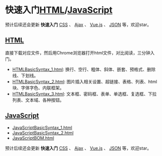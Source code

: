 # 快速入门[HTML](https://baike.baidu.com/item/HTML/97049?fr=aladdin)/[JavaScript](https://baike.baidu.com/item/javascript)

预计后续还会更新 **快速入门**
[CSS](https://baike.baidu.com/item/CSS/5457)
、
[Ajax](https://baike.baidu.com/item/ajax/8425)
、
[Vue.js](https://baike.baidu.com/item/Vue.js)
、
[JSON](https://baike.baidu.com/item/JSON)
等，欢迎star。


## [HTML](https://github.com/zhangyixing1007/practice/tree/master/HTML)
直接下载对应文件，然后用Chrome浏览器打开html文件，对比阅读，三分钟入门。
* [HTMLBasicSyntax_1.html](https://github.com/zhangyixing1007/practice/blob/master/HTML/HTMLBasicSyntax_1.html): 
换行、空行、粗体、斜体、嵌套、预格式、删除线、下划线。
* [HTMLBasicSyntax_2.html](https://github.com/zhangyixing1007/practice/blob/master/HTML/HTMLBasicSyntax_2.html):
图片插入相关设置、超链接、表格、列表、html块、字体字色、内联框架。
* [HTMLBasicSyntax_3.html](https://github.com/zhangyixing1007/practice/blob/master/HTML/HTMLBasicSyntax_3.html):
文本框、密码框、表单、单选框、复选框、下拉列表、文本域、各种按钮。


## [JavaScript](https://github.com/zhangyixing1007/easyStart/tree/master/JavaScript)
* [JavaScriptBasicSyntax_1.html](https://github.com/zhangyixing1007/easyStart/blob/master/JavaScript/JavaScriptBasicSyntax_1.html)
* [JavaScriptBasicSyntax_2.html](https://github.com/zhangyixing1007/easyStart/blob/master/JavaScript/JavaScriptBasicSyntax_2.html)
* [JavaScriptBOM.html](https://github.com/zhangyixing1007/easyStart/blob/master/JavaScript/JavaScriptBOM.html)


预计后续还会更新 **快速入门**
[CSS](https://baike.baidu.com/item/CSS/5457)
、
[Ajax](https://baike.baidu.com/item/ajax/8425)
、
[Vue.js](https://baike.baidu.com/item/Vue.js)
、
[JSON](https://baike.baidu.com/item/JSON)
等，欢迎star。
